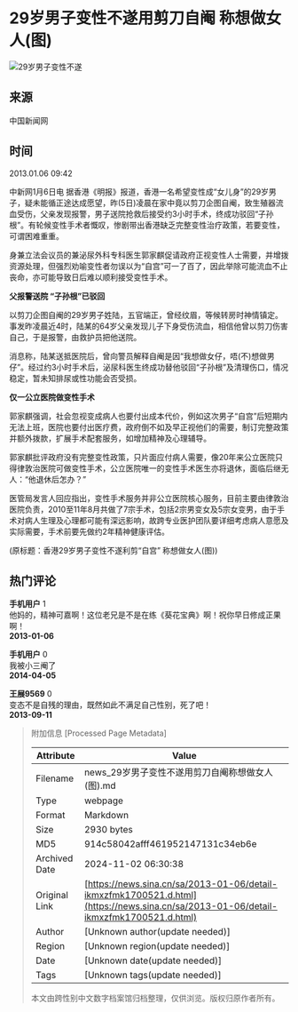 # 29岁男子变性不遂用剪刀自阉 称想做女人(图)

![29岁男子变性不遂](//n.sinaimg.cn/sinakd10200/360/w180h180/20221208/9a5e-68863e2aa95fcb69c00720aa3d256d64.jpg)

## 来源
中国新闻网

## 时间
2013.01.06 09:42

中新网1月6日电 据香港《明报》报道，香港一名希望变性成“女儿身”的29岁男子，疑未能循正途达成愿望，昨(5日)凌晨在家中竟以剪刀企图自阉，致生殖器流血受伤，父亲发现报警，男子送院抢救后接受约3小时手术，终成功驳回“子孙根”。有轮候变性手术者慨叹，惨剧带出香港缺乏完整变性治疗政策，若要变性，可谓困难重重。

身兼立法会议员的兼泌尿外科专科医生郭家麒促请政府正视变性人士需要，并增拨资源处理，但强烈劝喻变性者勿误以为“自宫”可一了百了，因此举除可能流血不止丧命，亦可能导致日后难以顺利接受变性手术。

**父报警送院 “子孙根”已驳回**

以剪刀企图自阉的29岁男子姓陆，五官端正，曾经纹眉，等候转房时神情镇定。事发昨凌晨近4时，陆某的64岁父亲发现儿子下身受伤流血，相信他曾以剪刀伤害自己，于是报警，由救护员把他送院。

消息称，陆某送抵医院后，曾向警员解释自阉是因“我想做女仔，唔(不)想做男仔”。经过约3小时手术后，泌尿科医生终成功替他驳回“子孙根”及清理伤口，情况稳定，暂未知排尿或性功能会否受损。

**仅一公立医院做变性手术**

郭家麒强调，社会忽视变成病人也要付出成本代价，例如这次男子“自宫”后短期内无法上班，医院也要付出医疗费，政府倒不如及早正视他们的需要，制订完整政策并额外拨款，扩展手术配套服务，如增加精神及心理辅导。

郭家麒批评政府没有完整变性政策，只片面应付病人需要，像20年来公立医院只得律敦治医院可做变性手术，公立医院唯一的变性手术医生亦将退休，面临后继无人：“他退休后怎办？”

医管局发言人回应指出，变性手术服务并非公立医院核心服务，目前主要由律敦治医院负责，2010至11年8月共做了7宗手术，包括2宗男变女及5宗女变男，由于手术对病人生理及心理都可能有深远影响，故跨专业医护团队要详细考虑病人意愿及实际需要，手术前要先做约2年精神健康评估。

(原标题：香港29岁男子变性不遂利剪“自宫” 称想做女人(图))

## 热门评论

**手机用户** 1  
他妈的，精神可嘉啊！这位老兄是不是在练《葵花宝典》啊！祝你早日修成正果啊！  
**2013-01-06**

**手机用户** 0  
我被小三阉了  
**2014-04-05**

**王展9569** 0  
变态不是自残的理由，既然如此不满足自己性别，死了吧！  
**2013-09-11**

> 附加信息 [Processed Page Metadata]
>
> | Attribute       | Value                                  |
> |-----------------|----------------------------------------|
> | Filename        | news_29岁男子变性不遂用剪刀自阉称想做女人(图).md                             |
> | Type            | webpage                                 |
> | Format          | Markdown                               |
> | Size            | 2930 bytes                           |
> | MD5             | 914c58042afff461952147131c34eb6e                                  |
> | Archived Date   | 2024-11-02 06:30:38                             |
> | Original Link   | [https://news.sina.cn/sa/2013-01-06/detail-ikmxzfmk1700521.d.html](https://news.sina.cn/sa/2013-01-06/detail-ikmxzfmk1700521.d.html)                         |
> | Author          | [Unknown author(update needed)]                              |
> | Region          | [Unknown region(update needed)]                              |
> | Date            | [Unknown date(update needed)]                                 |
> | Tags            | [Unknown tags(update needed)]                                 |
>
> 本文由跨性别中文数字档案馆归档整理，仅供浏览。版权归原作者所有。
>